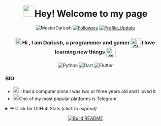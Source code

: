 <h1 align="center"> <img src="https://emojis.slackmojis.com/emojis/images/1643514389/3643/cool-doge.gif?1643514389" width="36"/>Hey! Welcome to my page </h1>

<p align="center"> 
    <img src="https://komarev.com/ghpvc/?username=MesterDariush" alt="MesterDariush"/>        
    <a href="https://github.com/MesterDariush?tab=followers"><img alt="Followers" src="https://img.shields.io/github/followers/MesterDariush?color=4C1&logo=github"></a>
    <a href="https://github.com/MesterDariush/MesterDariush" target="_blank"><img alt="Profile_Update" src="https://img.shields.io/github/last-commit/MesterDariush/MesterDariush?label=Profile%20update&style=fflat-square"></a>
    <!--<a href="https://github.com/milaan9" target="_blank"><img alt="milaan9" src="https://badges.pufler.dev/visits/MesterDariush/MesterDariush?logo=GitHub&label=visits&color=success&logoColor=white&style=flat-square"/></a>-->
    <!--<img src="https://badges.pufler.dev/gists/MesterDariush" alt="milaan9"/>-->
    <!--<img src="https://readme-jokes.vercel.app/api" alt="MesterDariush"/>-->
</p> 


<h3 align="center"> 
    <img src="https://media.giphy.com/media/hvRJCLFzcasrR4ia7z/giphy.gif" width="21"></a>Hi , I am Dariush, a programmer and gamer.<img align="center" alt="GIF" width="30"  src="https://emojis.slackmojis.com/emojis/images/1643515615/16372/gameboy.gif?1643515615" width="36"/> </a>I love learning new things <img align="center" alt="GIF" width="30"  src="https://emojis.slackmojis.com/emojis/images/1643515326/13454/reading.gif?1643515326" width="36"/>
</h3> 

<p align="center">
    <img alt="Python" src="https://img.shields.io/badge/Python-FFD43B?style=flat-square&logo=python&logoColor=dark"></a>
    <img alt="Dart" src="https://img.shields.io/badge/Dart-1c1e22?style=flat-square&logo=dart&logoColor=blue"></a>
    <img alt="Flutter" src="https://img.shields.io/badge/Flutter-1c1e22?style=flat-square&logo=Flutter&logoColor=blue"></a>

### BIO
- <img src="https://emojis.slackmojis.com/emojis/images/1643510247/36373/pc.gif?1643510247" width="20"> I had a computer since I was two or three years old and I loved it
- <img src="https://emojis.slackmojis.com/emojis/images/1643514489/4724/telegram.png?1643514489" width="20">One of my most popular platforms is Telegram


<details>
<summary><samp>&#9776;</samp> Click for GitHub Stats <i>(click to expand)</i> </summary>
<p align="center">
    <img height="140em" src="https://github-readme-stats.vercel.app/api?username=MesterDariush&theme=jolly&show_icons=true" alt="Dariush Github readme stats">
    <img height="140em" src="http://github-readme-streak-stats.herokuapp.com?user=MesterDariush&&theme=jolly&show_icons=true" alt="MesterDariush"/>
</p>
</details>

</h3> 
<p align="center">
    <a href="https://github.com/milaan9/milaan9/actions"><img alt="Build README" src="https://github.com/milaan9/milaan9/workflows/Build%20README/badge.svg"></a>
<!--https://mybinder.org/v2/gh/jupyterlab/jupyterlab-demo/master-->
</p>

